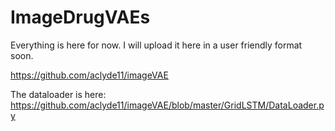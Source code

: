 # ImageDrugVAEs
Everything is here for now. I will upload it here in a user friendly format soon.

https://github.com/aclyde11/imageVAE


The dataloader is here:
https://github.com/aclyde11/imageVAE/blob/master/GridLSTM/DataLoader.py

